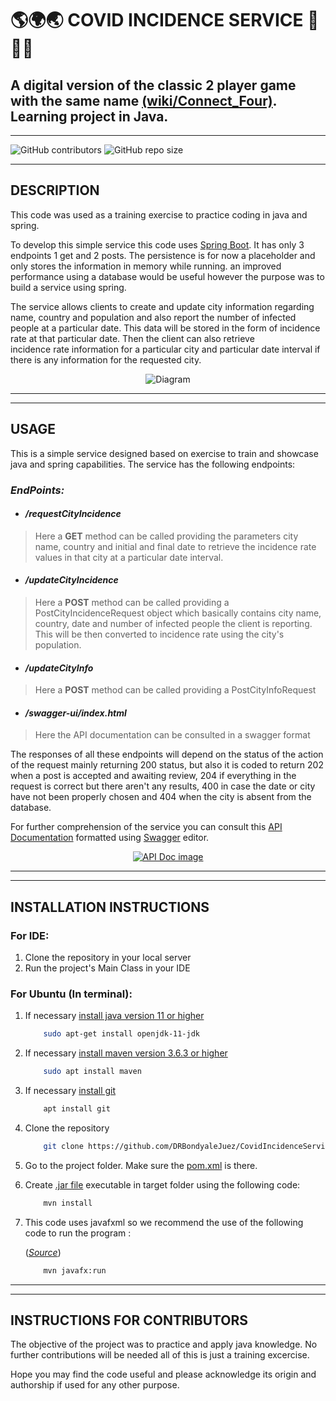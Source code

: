 # 🌎🌍🌏 __COVID INCIDENCE SERVICE__ 🦠😷📝
## A digital version of the classic 2 player game with the same name [(wiki/Connect_Four)](https://en.wikipedia.org/wiki/Connect_Four). Learning project in Java.
___

![GitHub contributors](https://img.shields.io/github/contributors/DRBondyaleJuez/CovidIncidenceService)
![GitHub repo size](https://img.shields.io/github/repo-size/DRBondyaleJuez/CovidIncidenceService)
___

## __DESCRIPTION__
This code was used as a training exercise to practice coding in java and spring.

To develop this simple service this code uses [Spring Boot](https://spring.io/projects/spring-boot). It has only 3 endpoints 1 get and 2 posts.
The persistence is for now a placeholder and only stores the information in memory while running. an improved performance
using a database would be useful however the purpose was to build a service using spring.

The service allows clients to create and update city information regarding name, country and population and also report the number of infected people at a particular date.
This data will be stored in the form of incidence rate at that particular date. Then the client can also retrieve  
incidence rate information for a particular city and particular date interval if there is any information for the requested city.


<div style="text-align: center;">

![Diagram](https://user-images.githubusercontent.com/98281752/229177577-cca645d0-9bf1-4e34-8476-4ecb02684b37.png)

</div>

___
___

## __USAGE__
This is a simple service designed based on exercise to train and showcase java and spring capabilities. The service has the following endpoints:

### _EndPoints:_
<!-- OL -->
- #### _/requestCityIncidence_

> Here a __GET__ method can be called providing the parameters city name, country and initial and final date to retrieve the incidence rate 
values in that city at a particular date interval.

- #### _/updateCityIncidence_

>  Here a __POST__ method can be called providing a PostCityIncidenceRequest object which basically contains city name, country, date and number 
of infected people the client is reporting. This will be then converted to incidence rate using the city's population.

- #### _/updateCityInfo_

> Here a __POST__ method can be called providing a PostCityInfoRequest
 
- #### _/swagger-ui/index.html_

> Here the API documentation can be consulted in a swagger format

The responses of all these endpoints will depend on the status of the action of the request mainly returning 200 status, but also it is
coded to return 202 when a post is accepted and awaiting review, 204 if everything in the request is correct but there aren't 
any results, 400 in case the date or city have not been properly chosen and 404 when the city is absent from the database.

For further comprehension of the service you can consult this [API Documentation](https://app.swaggerhub.com/apis-docs/DANFL4_1/CovidIncidenceService/1.0.0) formatted using [Swagger](https://swagger.io/) editor.


<div style="text-align: center;">

[![API Doc image](https://user-images.githubusercontent.com/98281752/229177582-1f7c1338-bb81-4996-a2fc-0a5035bd626c.png)](https://app.swaggerhub.com/apis-docs/DANFL4_1/CovidIncidenceService/1.0.0)

</div>

___
___

## __INSTALLATION INSTRUCTIONS__
### __For IDE:__
<!-- OL -->
1. Clone the repository in your local server
2. Run the project's Main Class in your IDE

### __For Ubuntu (In terminal):__
<!-- OL -->
1. If necessary [install java version 11 or higher](https://stackoverflow.com/questions/52504825/how-to-install-jdk-11-under-ubuntu)

    ```bash
        sudo apt-get install openjdk-11-jdk
    ```


2. If necessary [install maven version 3.6.3 or higher](https://phoenixnap.com/kb/install-maven-on-ubuntu)

   ```bash 
       sudo apt install maven
   ``` 

3. If necessary [install git](https://www.digitalocean.com/community/tutorials/how-to-install-git-on-ubuntu-20-04)

   ```bash 
       apt install git
   ```

4. Clone the repository

   ```bash 
       git clone https://github.com/DRBondyaleJuez/CovidIncidenceService.git
   ```

5. Go to the project folder. Make sure the [pom.xml](https://maven.apache.org/guides/introduction/introduction-to-the-pom.html) is there.

6.  Create [.jar file](https://en.wikipedia.org/wiki/JAR_(file_format)) executable in target folder using the following code:

    ```bash
		mvn install 
    ```

7. This code uses javafxml so we recommend the use of the following code  to run the program :

   ([*Source*](https://github.com/openjfx/javafx-maven-plugin))

   ```bash 
       mvn javafx:run
   ```

___
___
## __INSTRUCTIONS FOR CONTRIBUTORS__
The objective of the project was to practice and apply java knowledge. No further contributions will be needed all of this is just a training excercise.

Hope you may find the code useful and please acknowledge its origin and authorship if used for any other purpose.
